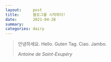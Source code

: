 ```yaml
---
layout:     post
title:      블로그를 시작하다!
date:       2021-04-28
summary:    
categories: dairy
---
```

<blockquote>
  <p>
    안녕하세요.
    Hello.
    Guten Tag.
    Ciao.
    Jambo.
  </p>
  <footer><cite title="Antoine de Saint-Exupéry">Antoine de Saint-Exupéry</cite></footer>
</blockquote>